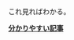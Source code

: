 これ見ればわかる。  

[**分かりやすい記事**](https://www.wow-creators.com/news-try/codecommit%E3%81%AE%E3%83%97%E3%83%AB%E3%83%AA%E3%82%AF%E3%82%A8%E3%82%B9%E3%83%88%E3%81%AE%E3%83%9E%E3%83%BC%E3%82%B8%E6%96%B9%E6%B3%95%E3%81%AB%E3%81%A4%E3%81%84%E3%81%A6/)

